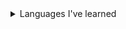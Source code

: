 
<details>
<summary>Languages I've learned</summary>

|           |
|-----------|
| C#        |
| Java      |
| SQL       |
| Python    |
| PHP       |
| HTML      |
| CSS       |
  
</details>
